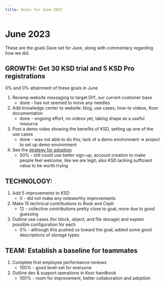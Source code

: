 ```yaml
---
title: Goals for June 2023
---
```


# June 2023

These are the goals Dave set for June, along with commentary regarding how we did.

## GROWTH: Get 30 KSD trial and 5 KSD Pro registrations

0% and 0% attainment of these goals in June

1. Revamp website messaging to target DIY, our current customer base
   * done - has not seemed to move any needles
2. Add knowledge center to website: blog, use cases, how-to videos, Koor documentation
   * done - ongoing effort, no videos yet, taking shape as a useful resource
3. Post a demo video showing the benefits of KSD, setting up one of the use cases
   * done - was not able to do this; lack of a demo environment => project to set up demo environment
4. See the [strategy for adoption](/marketing/strategy-for-adoption)
   * 50% - still could use better sign-up, account creation to make people feel welcome, like we are legit; also KSD lacking sufficient value to be worth trying


## TECHNOLOGY: 

1. Add 5 improvements to KSD
   * 0 - did not make any noteworthy improvements
2. Make 15 technical contributions to Rook and Ceph
   * 12 - collective contributions pretty close to goal; more due to good guessing
3. Outline use cases (for block, object, and file storage) and explain possible configuration for each
   * 0% - although this pushed us toward the goal; added some good descriptions of storage types


## TEAM: Establish a baseline for teammates

1. Complete first employee performance reviews
   * 100% - good level-set for everyone
2. Outline dev & support operations in Koor handbook
   * 100% - room for improvement, better collaboration and adoption

